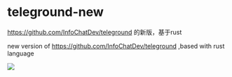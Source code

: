 # teleground-new
https://github.com/InfoChatDev/teleground 的新版，基于rust 

new version of https://github.com/InfoChatDev/teleground ,based with rust language






![](https://www.star-history.com/#InfoChatDev/teleground-new&Date)
